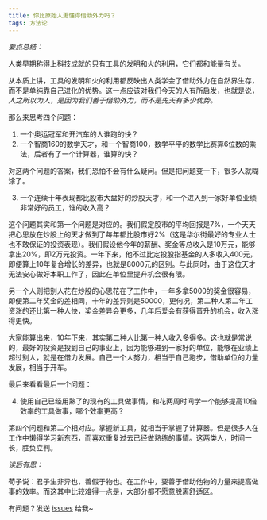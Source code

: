 ```yaml
---
title: 你比原始人更懂得借助外力吗？
tags: 方法论
---
```


*要点总结：*

人类早期称得上科技成就的只有工具的发明和火的利用，它们都和能量有关。

从本质上讲，工具的发明和火的利用都反映出人类学会了借助外力在自然界生存，而不是单纯靠自己进化的优势。这一点应该对我们今天的人有所启发，也就是说，*人之所以为人，是因为我们善于借助外力，而不是先天有多少优势。*

那么来思考四个问题：

1. 一个奥运冠军和开汽车的人谁跑的快？
2. 一个智商160的数学天才，和一个智商100，数学平平的数学比赛算6位数的乘法，后者有了一个计算器，谁算的快？

对这两个问题的答案，我们恐怕不会有什么疑问。但是把问题变一下，很多人就糊涂了。

3. 一个连续十年表现都比股市大盘好的炒股天才，和一个进入到一家好单位业绩非常好的员工，谁的收入高？

这个问题其实和第一个问题是对应的。我们假定股市的平均回报是7%，一个天天把心思放在炒股上的天才做到了每年都比股市好2%（这是华尔街最好的专业人士也不敢保证的投资表现）。我们假设他今年的薪酬、奖金等总收入是10万元，能够拿出20%，即2万元投资。一年下来，他不过比定投股指基金的人多收入400元，即便算上10年复合增长的差异，也就是8000元的区别。与此同时，由于这位天才无法安心做好本职工作了，因此在单位里提升机会很有限。

另一个人则把别人花在炒股的心思花在了工作中，一年多拿5000的奖金很容易，即便第二年奖金的差相同，十年的差异则是50000，更何况，第二种人第二年工资涨的还比第一种人快，奖金差异会更多，几年后爱会有获得晋升的机会，收入涨得更快。

大家能算出来，10年下来，其实第二种人比第一种人收入多得多。这也就是常说的，最好的投资是投到自己的事业上，因为能够进到一家好的单位，能够在业绩上超过别人，就是在借力发展。自己一个人努力，相当于自己跑步，借助单位的力量发展，相当于开车。

最后来看看最后一个问题：

4. 使用自己已经用熟了的现有的工具做事情，和花两周时间学一个能够提高10倍效率的工具做事，哪个效率更高？

第四个问题和第二个相对应。掌握新工具，就相当于掌握了计算器。但是很多人在工作中懒得学习新东西，而喜欢重复过去已经做熟练的事情。这两类人，时间一长，胜负立判。


*读后有思：*

荀子说：君子生非异也，善假于物也。在工作中，要善于借助他物的力量来提高做事的效率。而这其中比较难得一点是，大部分都不愿意脱离舒适区。

有问题？发送 [issues](https://syt-honey.github.io/about/) 给我~
